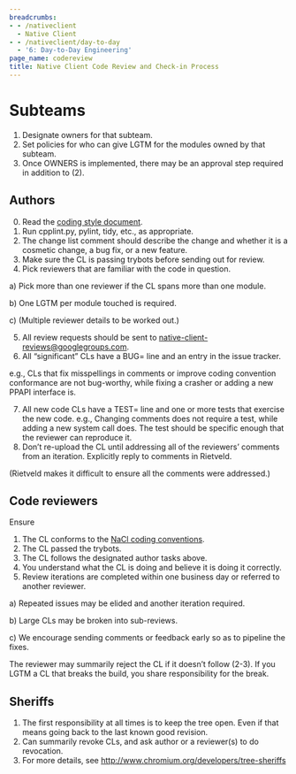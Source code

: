 ```yaml
---
breadcrumbs:
- - /nativeclient
  - Native Client
- - /nativeclient/day-to-day
  - '6: Day-to-Day Engineering'
page_name: codereview
title: Native Client Code Review and Check-in Process
---
```


# Subteams

1) Designate owners for that subteam.
2) Set policies for who can give LGTM for the modules owned by that subteam.
3) Once OWNERS is implemented, there may be an approval step required in
addition to (2).

## Authors

0) Read the [coding style document](/nativeclient/styleguide).
1) Run cpplint.py, pylint, tidy, etc., as appropriate.
2) The change list comment should describe the change and whether it is a
cosmetic change, a bug fix, or a new feature.
3) Make sure the CL is passing trybots before sending out for review.
4) Pick reviewers that are familiar with the code in question.

a) Pick more than one reviewer if the CL spans more than one module.

b) One LGTM per module touched is required.

c) (Multiple reviewer details to be worked out.)

5) All review requests should be sent to native-client-reviews@googlegroups.com.
6) All “significant” CLs have a BUG= line and an entry in the issue tracker.

e.g., CLs that fix misspellings in comments or improve coding convention
conformance are not bug-worthy, while fixing a crasher or adding a new PPAPI
interface is.

7) All new code CLs have a TEST= line and one or more tests that exercise the
new code.
e.g., Changing comments does not require a test, while adding a new system call
does.
The test should be specific enough that the reviewer can reproduce it.
8) Don’t re-upload the CL until addressing all of the reviewers’ comments from
an iteration.
Explicitly reply to comments in Rietveld.

(Rietveld makes it difficult to ensure all the comments were addressed.)

## Code reviewers

Ensure
1) The CL conforms to the [NaCl coding
conventions](http://www.chromium.org/nativeclient/styleguide).
2) The CL passed the trybots.
3) The CL follows the designated author tasks above.
4) You understand what the CL is doing and believe it is doing it correctly.
5) Review iterations are completed within one business day or referred to
another reviewer.

a) Repeated issues may be elided and another iteration required.

b) Large CLs may be broken into sub-reviews.

c) We encourage sending comments or feedback early so as to pipeline the fixes.

The reviewer may summarily reject the CL if it doesn’t follow (2-3).
If you LGTM a CL that breaks the build, you share responsibility for the break.

## Sheriffs

1) The first responsibility at all times is to keep the tree open. Even if that
means going back to the last known good revision.
2) Can summarily revoke CLs, and ask author or a reviewer(s) to do revocation.
3) For more details, see <http://www.chromium.org/developers/tree-sheriffs>

